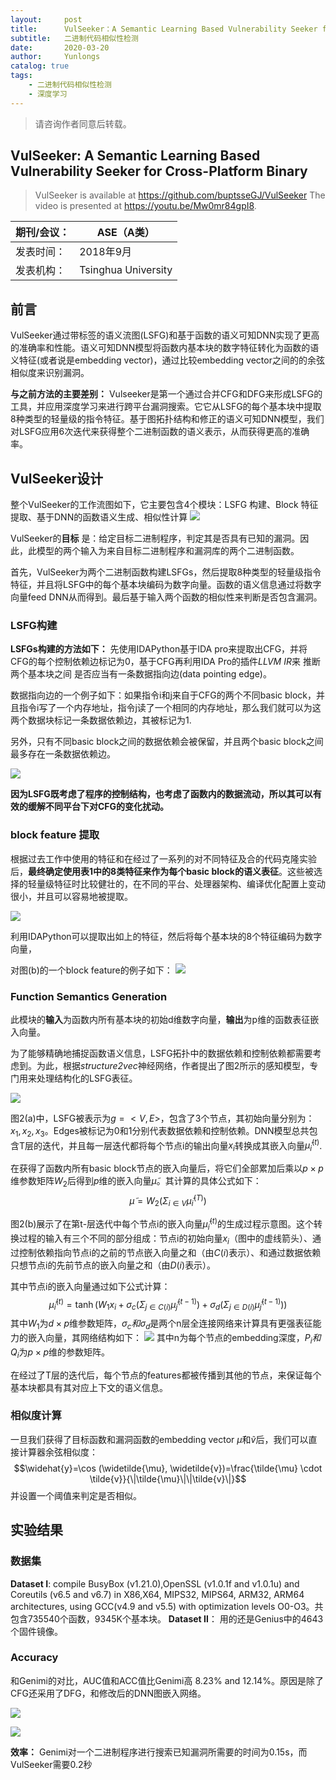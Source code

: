 ```yaml
---
layout:     post
title:      VulSeeker：A Semantic Learning Based Vulnerability Seeker for Cross-Platform Binary阅读笔记
subtitle:   二进制代码相似性检测
date:       2020-03-20
author:     Yunlongs
catalog: true
tags:
    - 二进制代码相似性检测
    - 深度学习
---
```


>请咨询作者同意后转载。

## VulSeeker: A Semantic Learning Based Vulnerability Seeker for Cross-Platform Binary

>VulSeeker is available at https://github.com/buptsseGJ/VulSeeker
The video is presented at https://youtu.be/Mw0mr84gpI8.

|期刊/会议： |ASE（A类）|
| ---|---|
|发表时间：|2018年9月|
|发表机构：| Tsinghua University|

## 前言
VulSeeker通过带标签的语义流图(LSFG)和基于函数的语义可知DNN实现了更高的准确率和性能。语义可知DNN模型将函数内基本块的数字特征转化为函数的语义特征(或者说是embedding vector)，通过比较embedding vector之间的的余弦相似度来识别漏洞。

**与之前方法的主要差别：** Vulseeker是第一个通过合并CFG和DFG来形成LSFG的工具，并应用深度学习来进行跨平台漏洞搜索。它它从LSFG的每个基本块中提取8种类型的轻量级的指令特征。基于图拓扑结构和修正的语义可知DNN模型，我们对LSFG应用6次迭代来获得整个二进制函数的语义表示，从而获得更高的准确率。

## VulSeeker设计
整个VulSeeker的工作流图如下，它主要包含4个模块：LSFG 构建、Block 特征提取、基于DNN的函数语义生成、相似性计算
![](https://yunlongs-1253041399.cos.ap-chengdu.myqcloud.com/image/Similary_Detection/34.png)

VulSeeker的**目标** 是：给定目标二进制程序，判定其是否具有已知的漏洞。因此，此模型的两个输入为来自目标二进制程序和漏洞库的两个二进制函数。

首先，VulSeeker为两个二进制函数构建LSFGs，然后提取8种类型的轻量级指令特征，并且将LSFG中的每个基本块编码为数字向量。函数的语义信息通过将数字向量feed DNN从而得到。最后基于输入两个函数的相似性来判断是否包含漏洞。

### LSFG构建

**LSFGs构建的方法如下：** 先使用IDAPython基于IDA pro来提取出CFG，并将CFG的每个控制依赖边标记为0，基于CFG再利用IDA Pro的插件*LLVM IR*来 推断两个基本块之间
是否应当有一条数据指向边(data pointing edge)。

数据指向边的一个例子如下：如果指令i和j来自于CFG的两个不同basic block，并且指令i写了一个内存地址，指令j读了一个相同的内存地址，那么我们就可以为这两个数据块标记一条数据依赖边，其被标记为1.

另外，只有不同basic block之间的数据依赖会被保留，并且两个basic block之间最多存在一条数据依赖边。

![](https://yunlongs-1253041399.cos.ap-chengdu.myqcloud.com/image/Similary_Detection/36.png)

**因为LSFG既考虑了程序的控制结构，也考虑了函数内的数据流动，所以其可以有效的缓解不同平台下对CFG的变化扰动。**


### block feature 提取
根据过去工作中使用的特征和在经过了一系列的对不同特征及合的代码克隆实验后，**最终确定使用表1中的8类特征来作为每个basic block的语义表征**。这些被选择的轻量级特征时比较健壮的，在不同的平台、处理器架构、编译优化配置上变动很小，并且可以容易地被提取。

![](https://yunlongs-1253041399.cos.ap-chengdu.myqcloud.com/image/Similary_Detection/35.png)

利用IDAPython可以提取出如上的特征，然后将每个基本块的8个特征编码为数字向量，

对图(b)的一个block feature的例子如下：
![](https://yunlongs-1253041399.cos.ap-chengdu.myqcloud.com/image/Similary_Detection/37.png)

### Function Semantics Generation
此模块的**输入**为函数内所有基本块的初始d维数字向量，**输出**为p维的函数表征嵌入向量。

为了能够精确地捕捉函数语义信息，LSFG拓扑中的数据依赖和控制依赖都需要考虑到。为此，根据*structure2vec*神经网络，作者提出了图2所示的感知模型，专门用来处理结构化的LSFG表征。

![](https://yunlongs-1253041399.cos.ap-chengdu.myqcloud.com/image/Similary_Detection/38.png)

图2(a)中，LSFG被表示为$g=<V,E>$，包含了3个节点，其初始向量分别为：$x_1,x_2,x_3$。Edges被标记为0和1分别代表数据依赖和控制依赖。DNN模型总共包含T层的迭代，并且每一层迭代都将每个节点i的输出向量$x_i$转换成其嵌入向量$\widetilde{\mu}_{i}^{(t)}$.

在获得了函数内所有basic block节点的嵌入向量后，将它们全部累加后乘以$p \times p$维参数矩阵$W_2$后得到$p$维的嵌入向量$\widetilde{\mu}$。其计算的具体公式如下：
$$\widetilde{\mu}=W_{2}\left(\Sigma_{i \in V} \widetilde{\mu}_{i}^{(T)}\right)$$

图2(b)展示了在第t-层迭代中每个节点i的嵌入向量$\widetilde{\mu}_{i}^{(t)}$的生成过程示意图。这个转换过程的输入有三个不同的部分组成：节点i的初始向量$x_i$（图中的虚线箭头）、通过控制依赖指向节点i的之前的节点嵌入向量之和（由$C(i)$表示）、和通过数据依赖只想节点i的先前节点的嵌入向量之和（由$D(i)$表示）。

其中节点i的嵌入向量通过如下公式计算：
$$\widetilde{\mu}_{i}^{(t)}=\tanh \left(W_{1} x_{i}+\sigma_{c}\left(\Sigma_{j \in C(i)} \widetilde{\mu}_{j}^{(t-1)}\right)+\sigma_{d}\left(\Sigma_{j \in D(i)} \widetilde{\mu}_{j}^{(t-1)}\right)\right)$$
其中$W_1$为$d \times p$维参数矩阵，$\sigma_c和\sigma_d$是两个n层全连接网络来计算具有更强表征能力的嵌入向量，其网络结构如下：
![](https://yunlongs-1253041399.cos.ap-chengdu.myqcloud.com/image/Similary_Detection/39.png)
其中n为每个节点的embedding深度，$P_i和Q_i$为$p \times p$维的参数矩阵。

在经过了T层的迭代后，每个节点的features都被传播到其他的节点，来保证每个基本块都具有其对应上下文的语义信息。

### 相似度计算
一旦我们获得了目标函数和漏洞函数的embedding vector $\widetilde{\mu}$和$\widetilde{v}$后，我们可以直接计算器余弦相似度：
$$\widehat{y}=\cos (\widetilde{\mu}, \widetilde{v})=\frac{\tilde{\mu} \cdot \tilde{v}}{\|\tilde{\mu}\|\|\tilde{v}\|}$$
并设置一个阈值来判定是否相似。

## 实验结果
### 数据集
**Dataset I**:  compile BusyBox (v1.21.0),OpenSSL (v1.0.1f and v1.0.1u) and Coreutils (v6.5 and v6.7) in X86,X64, MIPS32, MIPS64, ARM32, ARM64 architectures, using GCC(v4.9 and v5.5) with optimization levels O0-O3。共包含735540个函数，9345K个基本块。
**Dataset Ⅱ**： 用的还是Genius中的4643个固件镜像。

### Accuracy
和Genimi的对比，AUC值和ACC值比Genimi高 8.23% and 12.14%。原因是除了CFG还采用了DFG，和修改后的DNN图嵌入网络。

![](https://yunlongs-1253041399.cos.ap-chengdu.myqcloud.com/image/Similary_Detection/40.png)

![](https://yunlongs-1253041399.cos.ap-chengdu.myqcloud.com/image/Similary_Detection/41.png)

**效率：** Genimi对一个二进制程序进行搜索已知漏洞所需要的时间为0.15s，而VulSeeker需要0.2秒